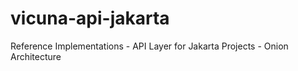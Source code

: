 # vicuna-api-jakarta
Reference Implementations - API Layer for Jakarta Projects - Onion Architecture 
